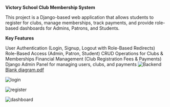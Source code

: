 **Victory School Club Membership System**

This project is a Django-based web application that allows students to register for clubs, manage memberships, track payments, and provide role-based dashboards for Admins, Patrons, and Students.

**Key Features**

User Authentication (Login, Signup, Logout with Role-Based Redirects)
Role-Based Access (Admin, Patron, Student)
CRUD Operations for Clubs & Memberships
Financial Management (Club Registration Fees & Payments)
Django Admin Panel for managing users, clubs, and payments
![Backend](https://github.com/user-attachments/assets/d5fd8a17-3731-465d-b788-72c0428baabb)
[Blank diagram.pdf](https://github.com/user-attachments/files/19084793/Blank.diagram.pdf)


![login](https://github.com/user-attachments/assets/cbf63379-4ca2-468b-80f3-318bbeb749a8)


![register](https://github.com/user-attachments/assets/8c41cd00-650c-46b9-beaa-7864ca473da2)



![dashboard](https://github.com/user-attachments/assets/99343991-f8c4-4d4a-b19e-3b431f98a93a)
